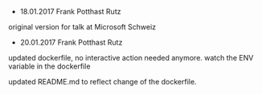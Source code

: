 - 18.01.2017  Frank Potthast Rutz

original version for talk at Microsoft Schweiz

- 20.01.2017 Frank Potthast Rutz

updated dockerfile, no interactive action needed anymore.
watch the ENV variable in the dockerfile

updated README.md to reflect change of the dockerfile.
